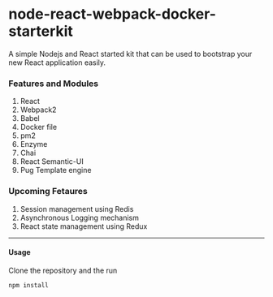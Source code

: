 # node-react-webpack-docker-starterkit

A simple Nodejs and React started kit that can be used to bootstrap your new React application easily.

### Features and Modules
1. React
2. Webpack2
3. Babel
4. Docker file
5. pm2
6. Enzyme
7. Chai
8. React Semantic-UI
9. Pug Template engine

### Upcoming Fetaures
1. Session management using Redis
2. Asynchronous Logging mechanism
3. React state management using Redux

***
#### Usage

Clone the repository and the run 

```
npm install
```

